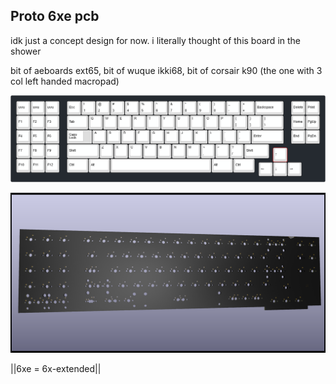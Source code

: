 ## Proto 6xe pcb
idk just a concept design for now. i literally thought of this board in the shower

bit of aeboards ext65, bit of wuque ikki68, bit of corsair k90 (the one with 3 col left handed macropad)

![layout](keyboard-layout.png)

![pcb](proto-6x.png)

||6xe = 6x-extended||
